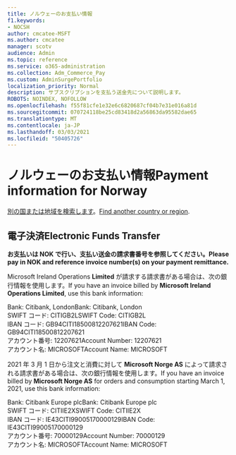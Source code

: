```yaml
---
title: ノルウェーのお支払い情報
f1.keywords:
- NOCSH
author: cmcatee-MSFT
ms.author: cmcatee
manager: scotv
audience: Admin
ms.topic: reference
ms.service: o365-administration
ms.collection: Adm_Commerce_Pay
ms.custom: AdminSurgePortfolio
localization_priority: Normal
description: サブスクリプションを支払う送金先について説明します。
ROBOTS: NOINDEX, NOFOLLOW
ms.openlocfilehash: f55f81cfe1e32e6c6820687cf04b7e31e016a81d
ms.sourcegitcommit: 070724118be25cd83418d2a56863da95582dae65
ms.translationtype: MT
ms.contentlocale: ja-JP
ms.lasthandoff: 03/03/2021
ms.locfileid: "50405726"
---
```

# <a name="payment-information-for-norway"></a><span data-ttu-id="1833b-103">ノルウェーのお支払い情報</span><span class="sxs-lookup"><span data-stu-id="1833b-103">Payment information for Norway</span></span>

<span data-ttu-id="1833b-104">[別の国または地域を検索します](../billing-and-payments/pay-for-your-subscription.md)。</span><span class="sxs-lookup"><span data-stu-id="1833b-104">[Find another country or region](../billing-and-payments/pay-for-your-subscription.md).</span></span>

## <a name="electronic-funds-transfer"></a><span data-ttu-id="1833b-105">電子決済</span><span class="sxs-lookup"><span data-stu-id="1833b-105">Electronic Funds Transfer</span></span>

<span data-ttu-id="1833b-106">**お支払いは NOK で行い、支払い送金の請求書番号を参照してください。**</span><span class="sxs-lookup"><span data-stu-id="1833b-106">**Please pay in NOK and reference invoice number(s) on your payment remittance.**</span></span>

<span data-ttu-id="1833b-107">Microsoft Ireland Operations **Limited** が請求する請求書がある場合は、次の銀行情報を使用します。</span><span class="sxs-lookup"><span data-stu-id="1833b-107">If you have an invoice billed by **Microsoft Ireland Operations Limited**, use this bank information:</span></span>

<span data-ttu-id="1833b-108">Bank: Citibank, London</span><span class="sxs-lookup"><span data-stu-id="1833b-108">Bank: Citibank, London</span></span>\
<span data-ttu-id="1833b-109">SWIFT コード: CITIGB2L</span><span class="sxs-lookup"><span data-stu-id="1833b-109">SWIFT Code: CITIGB2L</span></span>\
<span data-ttu-id="1833b-110">IBAN コード: GB94CITI18500812207621</span><span class="sxs-lookup"><span data-stu-id="1833b-110">IBAN Code: GB94CITI18500812207621</span></span>\
<span data-ttu-id="1833b-111">アカウント番号: 12207621</span><span class="sxs-lookup"><span data-stu-id="1833b-111">Account Number: 12207621</span></span>\
<span data-ttu-id="1833b-112">アカウント名: MICROSOFT</span><span class="sxs-lookup"><span data-stu-id="1833b-112">Account Name: MICROSOFT</span></span>

<span data-ttu-id="1833b-113">2021 年 3 月 1 日から注文と消費に対して **Microsoft Norge AS** によって請求される請求書がある場合は、次の銀行情報を使用します。</span><span class="sxs-lookup"><span data-stu-id="1833b-113">If you have an invoice billed by **Microsoft Norge AS** for orders and consumption starting March 1, 2021, use this bank information:</span></span>

<span data-ttu-id="1833b-114">Bank: Citibank Europe plc</span><span class="sxs-lookup"><span data-stu-id="1833b-114">Bank: Citibank Europe plc</span></span>\
<span data-ttu-id="1833b-115">SWIFT コード: CITIIE2X</span><span class="sxs-lookup"><span data-stu-id="1833b-115">SWIFT Code: CITIIE2X</span></span>\
<span data-ttu-id="1833b-116">IBAN コード: IE43CITI99005170000129</span><span class="sxs-lookup"><span data-stu-id="1833b-116">IBAN Code: IE43CITI99005170000129</span></span>\
<span data-ttu-id="1833b-117">アカウント番号: 70000129</span><span class="sxs-lookup"><span data-stu-id="1833b-117">Account Number: 70000129</span></span>\
<span data-ttu-id="1833b-118">アカウント名: MICROSOFT</span><span class="sxs-lookup"><span data-stu-id="1833b-118">Account Name: MICROSOFT</span></span>